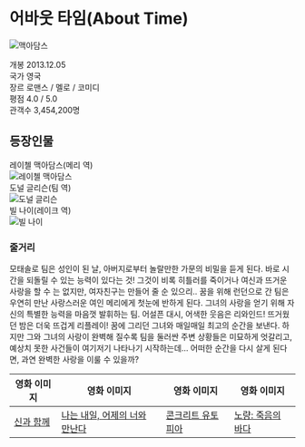 # 어바웃 타임(About Time)

![맥아담스](https://imagedelivery.net/hftuYAvwaYr78lZIcGkPyQ/dcee9672-2152-4e19-f13a-3656339f5500/public)  

개봉 2013.12.05  
국가 영국  
장르 로맨스 / 멜로 / 코미디  
평점 4.0 / 5.0  
관객수 3,454,200명  

## 등장인물
레이첼 맥아담스(메리 역)  
![레이첼 맥아담스](https://search1.kakaocdn.net/thumb/S232x290.fwebp.q100/?fname=http%3A%2F%2Ft1.daumcdn.net%2Fcfile%2F250A2D38527CA67919)  
도널 글리슨(팀 역)  
![도널 글리슨](https://search1.kakaocdn.net/thumb/S232x290.fwebp.q100/?fname=http%3A%2F%2Ft1.daumcdn.net%2Fcfile%2F270CCF365253BABB1D)  
빌 나이(레이크 역)  
![빌 나이](https://search1.kakaocdn.net/thumb/S232x290.fwebp.q100/?fname=https%3A%2F%2Ft1.daumcdn.net%2Fmovie%2Fa7fbf5b1cb076bf70bda6b37058b42bed6572731)  

### 줄거리
모태솔로 팀은 성인이 된 날, 아버지로부터 놀랄만한 가문의 비밀을 듣게 된다. 바로 시간을 되돌릴 수 있는 능력이 있다는 것! 그것이 비록 히틀러를 죽이거나 여신과 뜨거운 사랑을 할 수 는 없지만, 여자친구는 만들어 줄 순 있으리.. 꿈을 위해 런던으로 간 팀은 우연히 만난 사랑스러운 여인 메리에게 첫눈에 반하게 된다. 그녀의 사랑을 얻기 위해 자신의 특별한 능력을 마음껏 발휘하는 팀. 어설픈 대시, 어색한 웃음은 리와인드! 뜨거웠던 밤은 더욱 뜨겁게 리플레이! 꿈에 그리던 그녀와 매일매일 최고의 순간을 보낸다. 하지만 그와 그녀의 사랑이 완벽해 질수록 팀을 둘러싼 주변 상황들은 미묘하게 엇갈리고, 예상치 못한 사건들이 여기저기 나타나기 시작하는데… 어떠한 순간을 다시 살게 된다면, 과연 완벽한 사랑을 이룰 수 있을까?

|영화 이미지|영화 이미지|영화 이미지|영화 이미지|
|---|---|---|---|
|[신과 함께](lss.md)|[나는 내일, 어제의 너와 만난다](ljh.md)|[콘크리트 유토피아](su.md)|[노량: 죽음의 바다](kms.md)|
